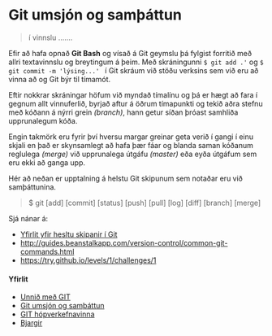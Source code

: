# Git umsjón og samþáttun

> í vinnslu .......

Efir að hafa opnað **Git Bash** og vísað á Git geymslu þá fylgist forritið með allri textavinnslu og breytingum á þeim. Með skráningunni ```$ git add .'``` og ```$ git commit -m 'lýsing...' ``` í Git skráum við stöðu verksins sem við eru að vinna að og Git býr til tímamót. 

Eftir nokkrar skráningar höfum við myndað tímalínu og þá er hægt að fara í gegnum allt vinnuferlið, byrjað aftur á öðrum tímapunkti og tekið aðra stefnu með kóðann á nýrri grein _(branch)_, hann getur síðan þróast samhliða upprunalegum kóða. 

Engin takmörk eru fyrir því hversu margar greinar geta verið í gangi í einu skjali en það er skynsamlegt að hafa þær fáar og blanda saman kóðanum reglulega _(merge)_ við upprunalega útgáfu _(master)_ eða eyða útgáfum sem eru ekki að ganga upp. 

Hér að neðan er upptalning á helstu Git skipunum sem notaðar eru við samþáttunina.

> $ git [add] [commit] [status] [push] [pull] [log] [diff] [branch] [merge]

Sjá nánar á:
* [Yfirlit yfir hesltu skipanir í Git](Lesefni/github-git-cheat-sheet.pdf)
* http://guides.beanstalkapp.com/version-control/common-git-commands.html
* https://try.github.io/levels/1/challenges/1

#### Yfirlit
* [Unnið með GIT](Git.md)
* [Git umsjón og samþáttun](Umsjón.md)
* [GIT hópverkefnavinna](Hópverkefnavinna.md)
* [Bjargir](Bjargir.md)
